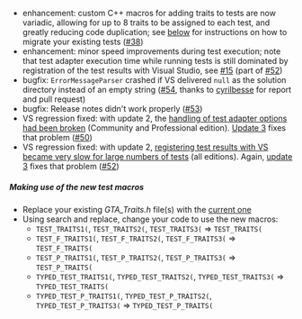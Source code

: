 * enhancement: custom C++ macros for adding traits to tests are now variadic, allowing for up to 8 traits to be assigned to each test, and greatly reducing code duplication; see [below](#using_the_new_macros) for instructions on how to migrate your existing tests ([#38](https://github.com/csoltenborn/GoogleTestAdapter/issues/38))
* enhancement: minor speed improvements during test execution; note that test adapter execution time while running tests is still dominated by registration of the test results with Visual Studio, see [#15](https://github.com/csoltenborn/GoogleTestAdapter/issues/15) (part of [#52](https://github.com/csoltenborn/GoogleTestAdapter/issues/52))
* bugfix: `ErrorMessageParser` crashed if VS delivered `null` as the solution directory instead of an empty string ([#54](https://github.com/csoltenborn/GoogleTestAdapter/issues/54), thanks to [cyrilbesse](https://github.com/cyrilbesse) for report and pull request)
* bugfix: Release notes didn't work properly ([#53](https://github.com/csoltenborn/GoogleTestAdapter/issues/53))
* VS regression fixed: with update 2, the [handling of test adapter options had been broken](https://connect.microsoft.com/VisualStudio/feedback/details/2744287) (Community and Professional edition). [Update 3](https://www.visualstudio.com/en-us/news/releasenotes/vs2015-update3-vs) fixes that problem ([#50](https://github.com/csoltenborn/GoogleTestAdapter/issues/50))
* VS regression fixed: with update 2, [registering test results with VS became very slow for large numbers of tests](https://connect.microsoft.com/VisualStudio/feedback/details/2748800) (all editions). Again, [update 3](https://www.visualstudio.com/en-us/news/releasenotes/vs2015-update3-vs) fixes that problem ([#52](https://github.com/csoltenborn/GoogleTestAdapter/issues/52))


##### <a name="using_the_new_macros"></a>Making use of the new test macros

* Replace your existing *GTA_Traits.h* file(s) with the [current one](https://raw.githubusercontent.com/csoltenborn/GoogleTestAdapter/master/GoogleTestAdapter/Core/Resources/GTA_Traits.h)
* Using search and replace, change your code to use the new macros:
  * `TEST_TRAITS1(`, `TEST_TRAITS2(`, `TEST_TRAITS3(` => `TEST_TRAITS(`
  * `TEST_F_TRAITS1(`, `TEST_F_TRAITS2(`, `TEST_F_TRAITS3(` => `TEST_F_TRAITS(`
  * `TEST_P_TRAITS1(`, `TEST_P_TRAITS2(`, `TEST_P_TRAITS3(` => `TEST_P_TRAITS(`
  * `TYPED_TEST_TRAITS1(`, `TYPED_TEST_TRAITS2(`, `TYPED_TEST_TRAITS3(` => `TYPED_TEST_TRAITS(`
  * `TYPED_TEST_P_TRAITS1(`, `TYPED_TEST_P_TRAITS2(`, `TYPED_TEST_P_TRAITS3(` => `TYPED_TEST_P_TRAITS(`